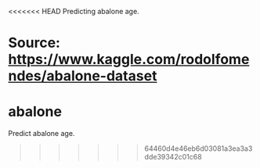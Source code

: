 <<<<<<< HEAD
Predicting abalone age.

Source: https://www.kaggle.com/rodolfomendes/abalone-dataset
=======
# abalone
Predict abalone age.
>>>>>>> 64460d4e46eb6d03081a3ea3a3dde39342c01c68
